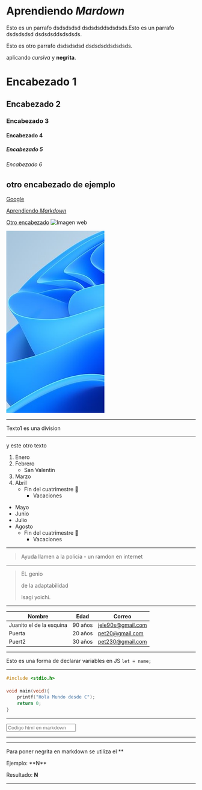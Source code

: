 # Aprendiendo _Mardown_

Esto es un parrafo dsdsdsdsd
dsdsdsddsdsdsds.Esto es un parrafo dsdsdsdsd
dsdsdsddsdsdsds.

Esto es otro parrafo dsdsdsdsd
dsdsdsddsdsdsds.

aplicando _cursiva_ y **negrita**.

# Encabezado 1
## Encabezado 2
### Encabezado 3
#### Encabezado 4
##### Encabezado 5
###### Encabezado 6

## otro encabezado de ejemplo
[Google](https://google.com) 

[Aprendiendo _Markdown_](#aprendiendo-mardown)

[Otro encabezado](#otro-encabezado-de-ejemplo)
![Imagen web](https://img.freepik.com/foto-gratis/leon-melena-arcoiris-ojos-azules_1340-39421.jpg)

![Imagen local](images/Screensho.png)

---

Texto1 es una division

---

y este otro texto

1. Enero
1. Febrero
    - San Valentin
1. Marzo
1. Abril
    - Fin del cuatrimestre 🙌
        - Vacaciones 


* Mayo
* Junio
* Julio
* Agosto
    - Fin del cuatrimestre 🙌
        - Vacaciones 
---
> Ayuda llamen a la policia  - un ramdon en internet
---
>EL genio
> 
> de la adaptabilidad
>
> Isagi yoichi.
---

| Nombre | Edad| Correo|
| --- | --- | --- |
| Juanito el de la esquina |  90 años |  jele90s@gmail.com |
| Puerta |  20 años | pet20@gmail.com |
| Puert2 |  30 años | pet230@gmail.com |

---

Esto es una forma de declarar variables en JS `let = name;`

---

```c
#include <stdio.h>

void main(void){
    printf("Hola Mundo desde C");
    return 0;
}

```

---

<input type = "text" placeholder = "Codigo html en markdown">

---

 <!-- Los Comentarios son iguales que html -->

---

Para poner negrita en markdown se utiliza el **

Ejemplo: \*\*N\*\*

Resultado: **N**

---
